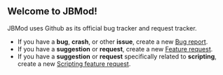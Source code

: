 ## Welcome to JBMod!

JBMod uses Github as its official bug tracker and request tracker.

* If you have a **bug**, **crash**, or other **issue**, create a new [Bug report](https://github.com/JBMod/jbmod/issues/new?labels=bug&template=bug_report.md).
* If you have a **suggestion** or **request**, create a new [Feature request](https://github.com/JBMod/jbmod/issues/new?labels=enhancement&template=feature_request.md).
* If you have a **suggestion** or **request** specifically related to **scripting**, create a new [Scripting feature request](https://github.com/JBMod/jbmod/issues/new?labels=enhancement%2Cscripting&template=scripting_request.md).
